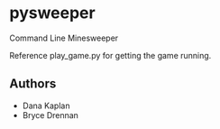 # pysweeper
Command Line Minesweeper

Reference play_game.py for getting the game running. 

## Authors
- Dana Kaplan
- Bryce Drennan
